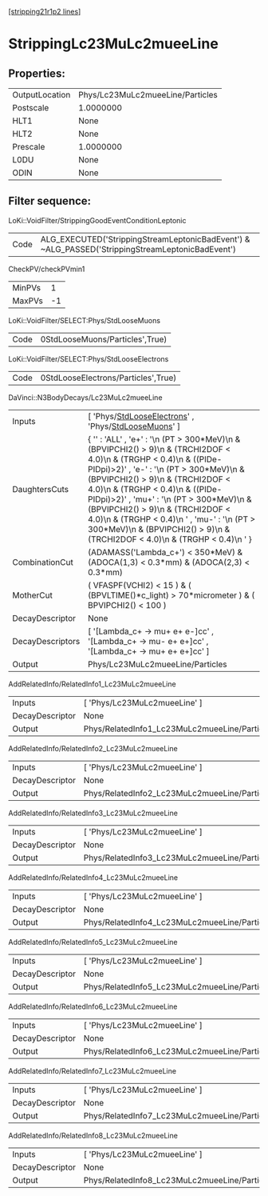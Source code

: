 [[stripping21r1p2 lines]](./stripping21r1p2-index)

# StrippingLc23MuLc2mueeLine

## Properties:

|                |                                  |
|----------------|----------------------------------|
| OutputLocation | Phys/Lc23MuLc2mueeLine/Particles |
| Postscale      | 1.0000000                        |
| HLT1           | None                             |
| HLT2           | None                             |
| Prescale       | 1.0000000                        |
| L0DU           | None                             |
| ODIN           | None                             |

## Filter sequence:

LoKi::VoidFilter/StrippingGoodEventConditionLeptonic

|      |                                                                                                  |
|------|--------------------------------------------------------------------------------------------------|
| Code | ALG_EXECUTED('StrippingStreamLeptonicBadEvent') & ~ALG_PASSED('StrippingStreamLeptonicBadEvent') |

CheckPV/checkPVmin1

|        |     |
|--------|-----|
| MinPVs | 1   |
| MaxPVs | -1  |

LoKi::VoidFilter/SELECT:Phys/StdLooseMuons

|      |                                 |
|------|---------------------------------|
| Code | 0StdLooseMuons/Particles',True) |

LoKi::VoidFilter/SELECT:Phys/StdLooseElectrons

|      |                                     |
|------|-------------------------------------|
| Code | 0StdLooseElectrons/Particles',True) |

DaVinci::N3BodyDecays/Lc23MuLc2mueeLine

|                  |                                                                                                                                                                                                                                                                                                                                                                                                                                                                    |
|------------------|--------------------------------------------------------------------------------------------------------------------------------------------------------------------------------------------------------------------------------------------------------------------------------------------------------------------------------------------------------------------------------------------------------------------------------------------------------------------|
| Inputs           | [ 'Phys/[StdLooseElectrons](./stripping21r1p2-commonparticles-stdlooseelectrons)' , 'Phys/[StdLooseMuons](./stripping21r1p2-commonparticles-stdloosemuons)' ]                                                                                                                                                                                                                                                                                                    |
| DaughtersCuts    | { '' : 'ALL' , 'e+' : '\n (PT \> 300\*MeV)\n & (BPVIPCHI2() \> 9)\n & (TRCHI2DOF \< 4.0)\n & (TRGHP \< 0.4)\n & ((PIDe-PIDpi)\>2)' , 'e-' : '\n (PT \> 300\*MeV)\n & (BPVIPCHI2() \> 9)\n & (TRCHI2DOF \< 4.0)\n & (TRGHP \< 0.4)\n & ((PIDe-PIDpi)\>2)' , 'mu+' : '\n (PT \> 300\*MeV)\n & (BPVIPCHI2() \> 9)\n & (TRCHI2DOF \< 4.0)\n & (TRGHP \< 0.4)\n ' , 'mu-' : '\n (PT \> 300\*MeV)\n & (BPVIPCHI2() \> 9)\n & (TRCHI2DOF \< 4.0)\n & (TRGHP \< 0.4)\n ' } |
| CombinationCut   | (ADAMASS('Lambda_c+') \< 350\*MeV) & (ADOCA(1,3) \< 0.3\*mm) & (ADOCA(2,3) \< 0.3\*mm)                                                                                                                                                                                                                                                                                                                                                                             |
| MotherCut        | ( VFASPF(VCHI2) \< 15 ) & ( (BPVLTIME()\*c_light) \> 70\*micrometer ) & ( BPVIPCHI2() \< 100 )                                                                                                                                                                                                                                                                                                                                                                     |
| DecayDescriptor  | None                                                                                                                                                                                                                                                                                                                                                                                                                                                               |
| DecayDescriptors | [ '[Lambda_c+ -\> mu+ e+ e-]cc' , '[Lambda_c+ -\> mu- e+ e+]cc' , '[Lambda_c+ -\> mu+ e+ e+]cc' ]                                                                                                                                                                                                                                                                                                                                                          |
| Output           | Phys/Lc23MuLc2mueeLine/Particles                                                                                                                                                                                                                                                                                                                                                                                                                                   |

AddRelatedInfo/RelatedInfo1_Lc23MuLc2mueeLine

|                 |                                               |
|-----------------|-----------------------------------------------|
| Inputs          | [ 'Phys/Lc23MuLc2mueeLine' ]                |
| DecayDescriptor | None                                          |
| Output          | Phys/RelatedInfo1_Lc23MuLc2mueeLine/Particles |

AddRelatedInfo/RelatedInfo2_Lc23MuLc2mueeLine

|                 |                                               |
|-----------------|-----------------------------------------------|
| Inputs          | [ 'Phys/Lc23MuLc2mueeLine' ]                |
| DecayDescriptor | None                                          |
| Output          | Phys/RelatedInfo2_Lc23MuLc2mueeLine/Particles |

AddRelatedInfo/RelatedInfo3_Lc23MuLc2mueeLine

|                 |                                               |
|-----------------|-----------------------------------------------|
| Inputs          | [ 'Phys/Lc23MuLc2mueeLine' ]                |
| DecayDescriptor | None                                          |
| Output          | Phys/RelatedInfo3_Lc23MuLc2mueeLine/Particles |

AddRelatedInfo/RelatedInfo4_Lc23MuLc2mueeLine

|                 |                                               |
|-----------------|-----------------------------------------------|
| Inputs          | [ 'Phys/Lc23MuLc2mueeLine' ]                |
| DecayDescriptor | None                                          |
| Output          | Phys/RelatedInfo4_Lc23MuLc2mueeLine/Particles |

AddRelatedInfo/RelatedInfo5_Lc23MuLc2mueeLine

|                 |                                               |
|-----------------|-----------------------------------------------|
| Inputs          | [ 'Phys/Lc23MuLc2mueeLine' ]                |
| DecayDescriptor | None                                          |
| Output          | Phys/RelatedInfo5_Lc23MuLc2mueeLine/Particles |

AddRelatedInfo/RelatedInfo6_Lc23MuLc2mueeLine

|                 |                                               |
|-----------------|-----------------------------------------------|
| Inputs          | [ 'Phys/Lc23MuLc2mueeLine' ]                |
| DecayDescriptor | None                                          |
| Output          | Phys/RelatedInfo6_Lc23MuLc2mueeLine/Particles |

AddRelatedInfo/RelatedInfo7_Lc23MuLc2mueeLine

|                 |                                               |
|-----------------|-----------------------------------------------|
| Inputs          | [ 'Phys/Lc23MuLc2mueeLine' ]                |
| DecayDescriptor | None                                          |
| Output          | Phys/RelatedInfo7_Lc23MuLc2mueeLine/Particles |

AddRelatedInfo/RelatedInfo8_Lc23MuLc2mueeLine

|                 |                                               |
|-----------------|-----------------------------------------------|
| Inputs          | [ 'Phys/Lc23MuLc2mueeLine' ]                |
| DecayDescriptor | None                                          |
| Output          | Phys/RelatedInfo8_Lc23MuLc2mueeLine/Particles |
